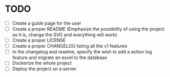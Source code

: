 # TODO

- [ ] Create a guide page for the user
- [ ] Create a proper README (Emphasize the possibility of using the project as it is, change the SVG and everything will work)
- [ ] Create a proper LICENSE
- [ ] Create a proper CHANGELOG listing all the v1 features
- [ ] In the changelog and readme, specify the wish to add a action log feature and migrate an excel to the database
- [ ] Dockerize the whole project
- [ ] Deploy the project on a server

